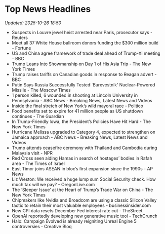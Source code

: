 # Top News Headlines

_Updated: 2025-10-26 18:50_

- Suspects in Louvre jewel heist arrested near Paris, prosecutor says - Reuters
- Meet all 37 White House ballroom donors funding the $300 million build - Fortune
- US and China agree framework of trade deal ahead of Trump-Xi meeting - BBC
- Trump Leans Into Showmanship on Day 1 of His Asia Trip - The New York Times
- Trump raises tariffs on Canadian goods in response to Reagan advert - BBC
- Putin Says Russia Successfully Tested 'Burevestnik' Nuclear-Powered Missile - The Moscow Times
- 1 person killed, 6 wounded in shooting at Lincoln University in Pennsylvania - ABC News - Breaking News, Latest News and Videos
- Inside the final stretch of New York’s wild mayoral race - Politico
- Food benefits set to expire for 41 million people as US shutdown continues - The Guardian
- In Trump-Friendly Iowa, the President’s Policies Have Hit Hard - The New York Times
- Hurricane Melissa upgraded to Category 4, expected to strengthen on Jamaica approach - ABC News - Breaking News, Latest News and Videos
- Trump attends ceasefire ceremony with Thailand and Cambodia during Malaysia visit - NPR
- Red Cross seen aiding Hamas in search of hostages’ bodies in Rafah area - The Times of Israel
- East Timor joins ASEAN in bloc’s first expansion since the 1990s - AP News
- Liz Weston: We received a huge lump sum Social Security check. How much tax will we pay? - OregonLive.com
- The ‘Sleeper Issue’ at the Heart of Trump’s Trade War on China - The New York Times
- Chipmakers like Nvidia and Broadcom are using a classic Silicon Valley tactic to retain their most valuable employees - businessinsider.com
- New CPI data resets December Fed interest rate cut - TheStreet
- OpenAI reportedly developing new generative music tool - TechCrunch
- Halo: Campaign Evolved is already reigniting Unreal Engine 5 controversies - Creative Bloq